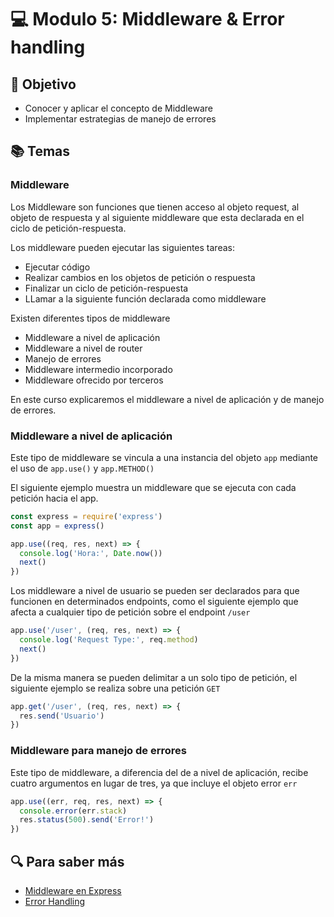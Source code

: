 # :computer: Modulo 5:  Middleware & Error handling

## :book: Objetivo

- Conocer y aplicar el concepto de Middleware
- Implementar estrategias de manejo de errores

## :books: Temas

### Middleware

Los Middleware son funciones que tienen acceso al objeto request, al objeto de respuesta y al siguiente middleware que esta declarada en el ciclo de petición-respuesta.

Los middleware pueden ejecutar las siguientes tareas:

- Ejecutar código
- Realizar cambios en los objetos de petición o respuesta
- Finalizar un ciclo de petición-respuesta
- LLamar a la siguiente función declarada como middleware
  
Existen diferentes tipos de middleware

- Middleware a nivel de aplicación
- Middleware a nivel de router
- Manejo de errores
- Middleware intermedio incorporado
- Middleware ofrecido por terceros

En este curso explicaremos el middleware a nivel de aplicación y de manejo de errores.

### Middleware a nivel de aplicación

Este tipo de middleware se vincula a una instancia del objeto `app` mediante el uso de `app.use()` y `app.METHOD()`

El siguiente ejemplo muestra un middleware que se ejecuta con cada petición hacia el app.

```js
const express = require('express')
const app = express()

app.use((req, res, next) => {
  console.log('Hora:', Date.now())
  next()
})
```

Los middleware a nivel de usuario se pueden ser declarados para que funcionen en determinados endpoints, como el siguiente ejemplo que afecta a cualquier tipo de petición sobre el endpoint `/user`

```js
app.use('/user', (req, res, next) => {
  console.log('Request Type:', req.method)
  next()
})
```

De la misma manera se pueden delimitar a un solo tipo de petición, el siguiente ejemplo se realiza sobre una petición `GET`

```js
app.get('/user', (req, res, next) => {
  res.send('Usuario')
})
```

### Middleware para manejo de errores

Este tipo de middleware, a diferencia del de a nivel de aplicación, recibe cuatro argumentos en lugar de tres, ya que incluye el objeto error `err`

```js
app.use((err, req, res, next) => {
  console.error(err.stack)
  res.status(500).send('Error!')
})
```

## :mag: Para saber más

- [Middleware en Express](https://expressjs.com/en/guide/using-middleware.html)
- [Error Handling](https://expressjs.com/en/guide/error-handling.html)